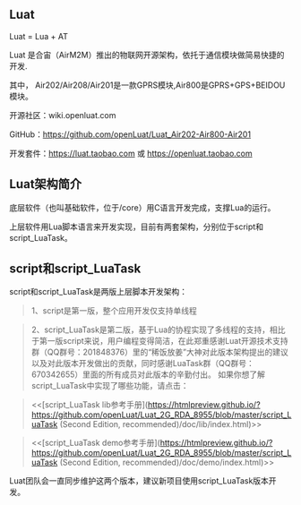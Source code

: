 ## Luat

Luat = Lua +  AT  

Luat 是合宙（AirM2M）推出的物联网开源架构，依托于通信模块做简易快捷的开发.

其中， Air202/Air208/Air201是一款GPRS模块,Air800是GPRS+GPS+BEIDOU模块。

开源社区：wiki.openluat.com

GitHub：https://github.com/openLuat/Luat_Air202-Air800-Air201

开发套件：https://luat.taobao.com 或 https://openluat.taobao.com



## Luat架构简介


底层软件（也叫基础软件，位于/core）用C语言开发完成，支撑Lua的运行。

上层软件用Lua脚本语言来开发实现，目前有两套架构，分别位于script和script_LuaTask。 


## script和script_LuaTask

script和script_LuaTask是两版上层脚本开发架构：
> 1、script是第一版，整个应用开发仅支持单线程

> 2、script_LuaTask是第二版，基于Lua的协程实现了多线程的支持，相比于第一版script来说，用户编程变得简洁，在此郑重感谢Luat开源技术支持群（QQ群号：201848376）里的“稀饭放姜”大神对此版本架构提出的建议以及对此版本开发做出的贡献，同时感谢LuaTask群（QQ群号：670342655）里面的所有成员对此版本的辛勤付出。
> 如果你想了解script_LuaTask中实现了哪些功能，请点击：

> <<[script_LuaTask lib参考手册](https://htmlpreview.github.io/?https://github.com/openLuat/Luat_2G_RDA_8955/blob/master/script_LuaTask (Second Edition, recommended)/doc/lib/index.html)>>

> <<[script_LuaTask demo参考手册](https://htmlpreview.github.io/?https://github.com/openLuat/Luat_2G_RDA_8955/blob/master/script_LuaTask (Second Edition, recommended)/doc/demo/index.html)>>

Luat团队会一直同步维护这两个版本，建议新项目使用script_LuaTask版本开发。


